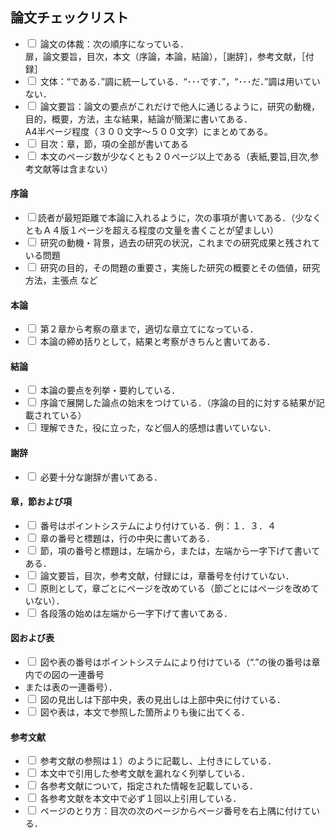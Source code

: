 <h2>論文チェックリスト</h2>
<ul>
<li><input type="checkbox"> 論文の体裁：次の順序になっている．<br>扉，論文要旨，目次，本文（序論，本論，結論），［謝辞］，参考文献，［付録］
</li>
<li><input type="checkbox"> 文体：“である．”調に統一している．“･･･です．”，“･･･だ．”調は用いていない． 
</li>
<li><input type="checkbox"> 論文要旨：論文の要点がこれだけで他人に通じるように，研究の動機，目的，概要，方法，主な結果，結論が簡潔に書いてある．<br>A4半ページ程度（３００文字～５００文字）にまとめてある。
</li>
<li><input type="checkbox"> 目次：章，節，項の全部が書いてある 
</li>
<li><input type="checkbox"> 本文のページ数が少なくとも２０ページ以上である（表紙,要旨,目次,参考文献等は含まない） 
</li>
</ul>

<h4> 序論 </h4> 
<ul>
<li><input type="checkbox">読者が最短距離で本論に入れるように，次の事項が書いてある．（少なくともＡ４版１ページを超える程度の文量を書くことが望ましい） 
</li>
<li><input type="checkbox"> 研究の動機・背景，過去の研究の状況，これまでの研究成果と残されている問題 
</li>
<li><input type="checkbox"> 研究の目的，その問題の重要さ，実施した研究の概要とその価値，研究方法，主張点 など 
</li>
</ul>

<h4>本論</h4> 
<ul>
<li><input type="checkbox"> 第２章から考察の章まで，適切な章立てになっている． 
</li>
<li><input type="checkbox"> 本論の締め括りとして，結果と考察がきちんと書いてある． 
</li>
</ul>

<h4>結論</h4>
<ul>
<li><input type="checkbox"> 本論の要点を列挙・要約している． 
</li>
<li><input type="checkbox"> 序論で展開した論点の始末をつけている．（序論の目的に対する結果が記載されている） 
</li>
<li><input type="checkbox"> 理解できた，役に立った，など個人的感想は書いていない． 
</li>
</ul>

<h4>謝辞</h4> 
<ul>
<li><input type="checkbox"> 必要十分な謝辞が書いてある． 
</li>
</ul>

<h4>章，節および項</h4>
<ul>
<li><input type="checkbox"> 番号はポイントシステムにより付けている．例：１．３．４ 
</li>
<li><input type="checkbox"> 章の番号と標題は，行の中央に書いてある． 
</li>
<li><input type="checkbox"> 節，項の番号と標題は，左端から，または，左端から一字下げて書いてある． 
</li>
<li><input type="checkbox"> 論文要旨，目次，参考文献，付録には，章番号を付けていない． 
</li>
<li><input type="checkbox"> 原則として，章ごとにページを改めている（節ごとにはページを改めていない）． 
</li>
<li><input type="checkbox"> 各段落の始めは左端から一字下げて書いてある． 
</li>
</ul>

<h4>図および表</h4>
<ul>
<li><input type="checkbox"> 図や表の番号はポイントシステムにより付けている（“.”の後の番号は章内での図の一連番号
</li>
<li>または表の一連番号）． 
</li>
<li><input type="checkbox"> 図の見出しは下部中央，表の見出しは上部中央に付けている． 
</li>
<li><input type="checkbox"> 図や表は，本文で参照した箇所よりも後に出てくる． 
</li>
</ul>

<h4>参考文献</h4>
<ul>
<li><input type="checkbox"> 参考文献の参照は１）のように記載し、上付きにしている． 
</li>
<li><input type="checkbox"> 本文中で引用した参考文献を漏れなく列挙している． 
</li>
<li><input type="checkbox"> 各参考文献について，指定された情報を記載している． 
</li>
<li><input type="checkbox"> 各参考文献を本文中で必ず１回以上引用している． 
</li>
<li><input type="checkbox"> ページのとり方：目次の次のページからページ番号を右上隅に付けている． 
</li>
</ul>